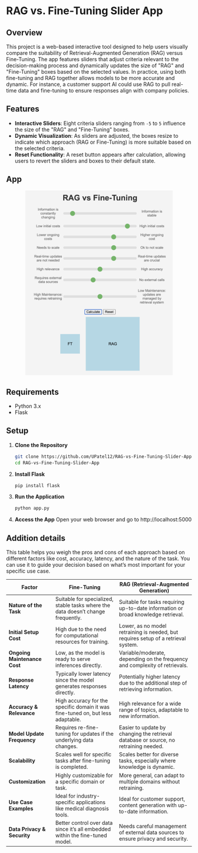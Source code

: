 # RAG vs. Fine-Tuning Slider App

## Overview

This project is a web-based interactive tool designed to help users visually compare the suitability of Retrieval-Augmented Generation (RAG) versus Fine-Tuning. The app features sliders that adjust criteria relevant to the decision-making process and dynamically updates the size of "RAG" and "Fine-Tuning" boxes based on the selected values. In practice, using both fine-tuning and RAG together allows models to be more accurate and dynamic. For instance, a customer support AI could use RAG to pull real-time data and fine-tuning to ensure responses align with company policies.

## Features

- **Interactive Sliders**: Eight criteria sliders ranging from `-5` to `5` influence the size of the "RAG" and "Fine-Tuning" boxes.
- **Dynamic Visualization**: As sliders are adjusted, the boxes resize to indicate which approach (RAG or Fine-Tuning) is more suitable based on the selected criteria.
- **Reset Functionality**: A reset button appears after calculation, allowing users to revert the sliders and boxes to their default state.

## App

<div align="center">
  <img src="images/RAGFTSliderApp.png" alt="App screenshot" width="400"/>
</div>

## Requirements

- Python 3.x
- Flask

## Setup

1. **Clone the Repository**

   ```bash
   git clone https://github.com/UPatel12/RAG-vs-Fine-Tuning-Slider-App.git
   cd RAG-vs-Fine-Tuning-Slider-App

2. **Install Flask**
   ```bash
   pip install flask

4. **Run the Application**
   ```bash
   python app.py

6. **Access the App**
   Open your web browser and go to http://localhost:5000


## Addition details 

This table helps you weigh the pros and cons of each approach based on different factors like cost, accuracy, latency, and the nature of the task. You can use it to guide your decision based on what’s most important for your specific use case. 


| **Factor**                        | **Fine-Tuning**                                                                 | **RAG (Retrieval-Augmented Generation)**                                           |
|-----------------------------------|----------------------------------------------------------------------------------|------------------------------------------------------------------------------------|
| **Nature of the Task**             | Suitable for specialized, stable tasks where the data doesn’t change frequently. | Suitable for tasks requiring up-to-date information or broad knowledge retrieval.  |
| **Initial Setup Cost**             | High due to the need for computational resources for training.                   | Lower, as no model retraining is needed, but requires setup of a retrieval system.  |
| **Ongoing Maintenance Cost**       | Low, as the model is ready to serve inferences directly.                         | Variable/moderate, depending on the frequency and complexity of retrievals.         |
| **Response Latency**               | Typically lower latency since the model generates responses directly.            | Potentially higher latency due to the additional step of retrieving information.    |
| **Accuracy & Relevance**           | High accuracy for the specific domain it was fine-tuned on, but less adaptable.  | High relevance for a wide range of topics, adaptable to new information.            |
| **Model Update Frequency**         | Requires re-fine-tuning for updates if the underlying data changes.              | Easier to update by changing the retrieval database or source, no retraining needed.|
| **Scalability**                    | Scales well for specific tasks after fine-tuning is completed.                   | Scales better for diverse tasks, especially where knowledge is dynamic.             |
| **Customization**                  | Highly customizable for a specific domain or task.                               | More general, can adapt to multiple domains without retraining.                     |
| **Use Case Examples**              | Ideal for industry-specific applications like medical diagnosis tools.           | Ideal for customer support, content generation with up-to-date information.         |
| **Data Privacy & Security**        | Better control over data since it’s all embedded within the fine-tuned model.    | Needs careful management of external data sources to ensure privacy and security.   |

